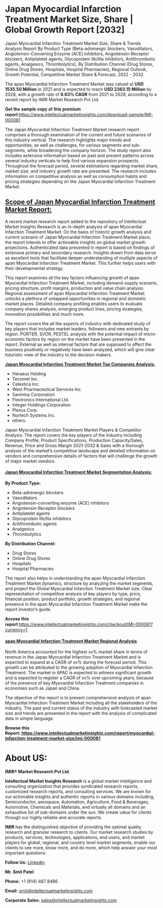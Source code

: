 <h1>Japan Myocardial Infarction Treatment Market Size, Share | Global Growth Report [2032]</h1>
<p>Japan Myocardial Infarction Treatment Market Size, Share &amp; Trends Analysis Report By Product Type (Beta-adrenergic blockers, Vasodilators, Angiotensin-Converting Enzyme (ACE) inhibitors, Angiotensin-Receptor blockers, Antiplatelet agents, Glycoprotein IIb/IIIa inhibitors, Antithrombotic agents, Analgesics, Thrombolytics), By&nbsp;Distribution Channel (Drug Stores, Online Drug Stores, Hospitals, Hospital Pharmacies), Regional Outlook, Growth Potential, Competitive Market Share &amp; Forecast, 2022 - 2032.</p>
<div class="fs-mask output_outputText__Mdcrl TS_dkKeNHYB normalWeight_dkKeNHYB">The apan Myocardial Infarction Treatment Market was valued at&nbsp;<strong>USD 1535.50 Million</strong>&nbsp;in 2021 and is expected to reach&nbsp;<strong>USD 2363.15 Million</strong>&nbsp;by 2028, with a growth rate of<strong>&nbsp;6.63% CAGR</strong>&nbsp;from 2021 to 2028, according to a recent report by IMIR Market Research Pvt Ltd.</div>
<div class="fs-mask output_outputText__Mdcrl TS_dkKeNHYB normalWeight_dkKeNHYB">
<p>𝐆𝐞𝐭 𝐭𝐡𝐞 𝐬𝐚𝐦𝐩𝐥𝐞 𝐜𝐨𝐩𝐲 𝐨𝐟 𝐭𝐡𝐢𝐬 𝐩𝐫𝐞𝐦𝐢𝐮𝐦 𝐫𝐞𝐩𝐨𝐫𝐭:<a href="https://www.intellectualmarketinsights.com/download-sample/IMI-000081">https://www.intellectualmarketinsights.com/download-sample/IMI-000081</a>&nbsp;</p>
</div>
<p>The Japan Myocardial Infarction Treatment Market research report comprises a thorough examination of the current and future scenarios of this industry vertical. The research highlights major trends and opportunities, as well as challenges, for various segments and sub-segments, while broadening the company horizon. The study report also includes extensive information based on past and present patterns across several industry verticals to help find various expansion prospects. Throughout the forecast period, several estimations regarding market share, market size, and industry growth rate are presented. The research includes information on competitive analysis as well as consumption habits and pricing strategies depending on the Japan Myocardial Infarction Treatment Market.</p>
<h2><u>Scope of Japan Myocardial Infarction Treatment Market Report:</u></h2>
<p>A recent market research report added to the repository of Intellectual Market Insights Research is an in-depth analysis of apan Myocardial Infarction Treatment Market. On the basis of historic growth analysis and current scenario of Japan Myocardial Infarction Treatment Market place, the report intends to offer actionable insights on global market growth projections. Authenticated data presented in report is based on findings of extensive primary and secondary research. Insights drawn from data serve as excellent tools that facilitate deeper understanding of multiple aspects of apan Myocardial Infarction Treatment Market. This further helps users with their developmental strategy.</p>
<p>This report examines all the key factors influencing growth of apan Myocardial Infarction Treatment Market, including demand-supply scenario, pricing structure, profit margins, production and value chain analysis. Regional assessment of apan Myocardial Infarction Treatment Market unlocks a plethora of untapped opportunities in regional and domestic market places. Detailed company profiling enables users to evaluate company shares analysis, emerging product lines, pricing strategies, innovation possibilities and much more.</p>
<p>The report covers the all the aspects of industry with dedicated study of key players that includes market leaders, followers and new entrants by region. PORTER, SVOR, PESTEL analysis with the potential impact of micro-economic factors by region on the market have been presented in the report. External as well as internal factors that are supposed to affect the business positively or negatively have been analyzed, which will give clear futuristic view of the industry to the decision makers.</p>
<p><strong><u>Japan Myocardial Infarction Treatment Market Top Companies Analysis:</u></strong></p>
<ul>
<li>Heraeus Holding</li>
<li>Tecomet Inc.</li>
<li>Celestica Inc.</li>
<li>West Pharmaceutical Services Inc.</li>
<li>Sanmina Corporation&nbsp;</li>
<li>Flextronics International Ltd.</li>
<li>Integer Holdings Corporation</li>
<li>Plexus Corp.</li>
<li>Nortech Systems Inc.</li>
<li>others.</li>
</ul>
<p>Japan Myocardial Infarction Treatment Market Players &amp; Competitor Analysis: The report covers the key players of the industry including Company Profile, Product Specifications, Production Capacity/Sales, Revenue, Price and Gross Margin 2021-2032 &amp; Sales with a thorough analysis of the market&rsquo;s competitive landscape and detailed information on vendors and comprehensive details of factors that will challenge the growth of major market vendors.</p>
<h4><strong><u>Japan Myocardial Infarction Treatment Market Segmentation Analysis:</u></strong></h4>
<p><strong>By Product Type:</strong></p>
<ul>
<li>Beta-adrenergic blockers</li>
<li>Vasodilators</li>
<li>Angiotensin-converting enzyme (ACE) inhibitors</li>
<li>Angiotensin-Receptor blockers</li>
<li>Antiplatelet agents</li>
<li>Glycoprotein IIb/IIIa inhibitors</li>
<li>Antithrombotic agents</li>
<li>Analgesics</li>
<li>Thrombolytics</li>
</ul>
<p><strong>By&nbsp;</strong><strong>Distribution Channel</strong><strong>:</strong></p>
<ul>
<li>Drug Stores</li>
<li>Online Drug Stores</li>
<li>Hospitals</li>
<li>Hospital Pharmacies</li>
</ul>
<p>The report also helps in understanding the apan Myocardial Infarction Treatment Market dynamics, structure by analyzing the market segments, and project the Global Myocardial Infarction Treatment&nbsp;Market size. Clear representation of competitive analysis of key players by type, price, financial position, product portfolio, growth strategies, and regional presence in the apan Myocardial Infarction Treatment Market make the report investor&rsquo;s guide.</p>
<p>𝐀𝐜𝐜𝐞𝐬𝐬 𝐭𝐡𝐢𝐬 𝐫𝐞𝐩𝐨𝐫𝐭:<a href="https://www.intellectualmarketinsights.com/checkout/IMI-000081?currency=1">https://www.intellectualmarketinsights.com/checkout/IMI-000081?currency=1</a>&nbsp;</p>
<h4><strong><u>apan Myocardial Infarction Treatment Market Regional Analysis</u></strong></h4>
<p>North America accounted for the highest xx% market share in terms of revenue in the Japan Myocardial Infarction Treatment Market and is expected to expand at a CAGR of xx% during the forecast period. This growth can be attributed to the growing adoption of Myocardial Infarction Treatment. The market in APAC is expected to witness significant growth and is expected to register a CAGR of xx% over upcoming years, because of the presence of key Myocardial Infarction Treatment companies in economies such as Japan and China.</p>
<p>The objective of the report is to present comprehensive analysis of apan Myocardial Infarction Treatment Market including all the stakeholders of the industry. The past and current status of the industry with forecasted market size and trends are presented in the report with the analysis of complicated data in simple language.</p>
<p><strong>Browse this Report:&nbsp;<a href="https://www.intellectualmarketinsights.com/report/myocardial-infarction-treatment-market-size/imi-000081">https://www.intellectualmarketinsights.com/report/myocardial-infarction-treatment-market-size/imi-000081</a>&nbsp;</strong></p>
<h1>About US:</h1>
<p><strong>IMIR&reg; Market Research Pvt Ltd.</strong></p>
<p><strong>Intellectual Market Insights Research</strong> is a global market intelligence and consulting organization that provides syndicated research reports, customized research reports, and consulting services. We are known for our actionable insights and authentic reports in various domains including, Semiconductor, aerospace, Automation, Agriculture, Food &amp; Beverages, Automotive, Chemicals and Materials, and virtually all domains and an exhaustive list of sub-domains under the sun. We create value for clients through our highly reliable and accurate reports.</p>
<p><strong>IMIR</strong> has the distinguished objective of providing the optimal quality research and granular research to clients. Our market research studies by products, services, technologies, applications, end users, and market players for global, regional, and country level market segments, enable our clients to see more, know more, and do more, which help answer your most important questions.</p>
<p><strong>Follow Us:</strong> <a href="https://www.linkedin.com/company/imir-marketresearch/">LinkedIn</a></p>
<p><strong>Mr. Smit Patel</strong></p>
<p><strong>Phone:</strong> +1 (814) 487 8486</p>
<p><strong>Email:</strong> <a href="mailto:smit@intellectualmarketinsights.com">smit@intellectualmarketinsights.com</a></p>
<p><strong>Corporate Sales:</strong> <a href="mailto:sales@intellectualmarketinsights.com">sales@intellectualmarketinsights.com</a></p>
<p>&nbsp;</p>
<p>&nbsp;</p>
